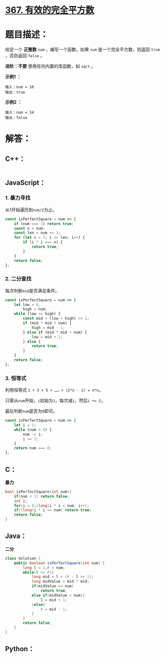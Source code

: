 # [367. 有效的完全平方数](https://leetcode-cn.com/problems/valid-perfect-square/)

# 题目描述：

给定一个 **正整数** `num` ，编写一个函数，如果 `num` 是一个完全平方数，则返回 `true` ，否则返回 `false` 。

**进阶：不要** 使用任何内置的库函数，如 `sqrt` 。



**示例1 ：**

```
输入：num = 16
输出：true
```

**示例2 ：**

```
输入：num = 14
输出：false
```



# 解答：

## C++：

```cpp

```

## JavaScript：

### 1. 暴力寻找
从1开始遍历到`num/2`为止。
```JavaScript
const isPerfectSquare = num => {
    if (num === 1) return true;
    const n = num;
    const len = num >> 1;
    for (let i = 1; i <= len; i++) {
        if (i * i === n) {
            return true;
        }
    }
    return false;
};
```

### 2. 二分查找
每次判断`mid`是否满足条件。
```JavaScript
const isPerfectSquare = num => {
    let low = 0,
        high = num;
    while (low <= high) {
        const mid = (low + high) >> 1;
        if (mid * mid > num) {
            high = mid - 1;
        } else if (mid * mid < num) {
            low = mid + 1;
        } else {
            return true;
        }
    }
    return false;
};
```
### 3. 恒等式
利用恒等式 `1 + 3 + 5 + …… + (2*n - 1) = n*n`，

只需从`num`开始，`i`初始为`1`，每次减`i`，然后`i += 2`，

最后判断`num`是否为`0`即可。

```JavaScript
const isPerfectSquare = num => {
    let i = 1;
    while (num > 0) {
        num -= i;
        i += 2;
    }
    return num === 0;
};
```

## C：
**暴力**
```c
bool isPerfectSquare(int num){
    if(num < 1) return false;
    int i;
    for(i = 0;(long)i * i < num; i++);
    if((long)i * i == num) return true;
    return false;
}
```

## Java：
**二分**
```java
class Solution {
    public boolean isPerfectSquare(int num) {
        long l = 1,r = num;
        while(l <= r){
            long mid = l + (r - l >> 1);
            long midValue = mid * mid;
            if(midValue == num) 
                return true;
            else if(midValue < num){
                l = mid + 1;
            }else{
                r = mid - 1;
            }
        }
        return false;
    }
}
```

## Python：

```python

```
